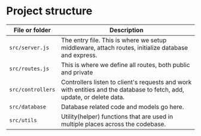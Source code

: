 # Project structure 

| File or folder    | Description                                                                                                                                                                                                                 |
| ----------------- | --------------------------------------------------------------------------------------------------------------------------------------------------------------------------------------------------------------------------- |
| `src/server.js`    | The entry file. This is where we setup middleware, attach routes, initialize database and express.                                                                                                                          |
| `src/routes.js`   | This is where we define all routes, both public and private                                                                                                                                                             |
| `src/controllers` | Controllers listen to client's requests and work with entities and the database to fetch, add, update, or delete data.                                                                                                      |
| `src/database`    | Database related code and models go here.                                                                                                                                                                                    |
| `src/utils`       | Utility(helper) functions that are used in multiple places across the codebase.